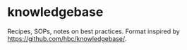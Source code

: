 # knowledgebase
Recipes, SOPs, notes on best practices. Format inspired by https://github.com/hbc/knowledgebase/.
